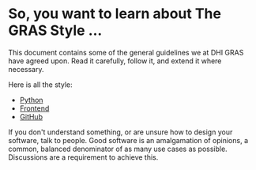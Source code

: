 # So, you want to learn about The GRAS Style ...

This document contains some of the general guidelines we at DHI GRAS have agreed upon. Read it carefully, follow it, and extend it where necessary.

Here is all the style:

* [Python](README-python.md)
* [Frontend](README-frontent.md)
* [GitHub](README-github.md)

If you don't understand something, or are unsure how to design your software, talk to people. Good software is an amalgamation of opinions, a common, balanced denominator of as many use cases as possible. Discussions are a requirement to achieve this.
